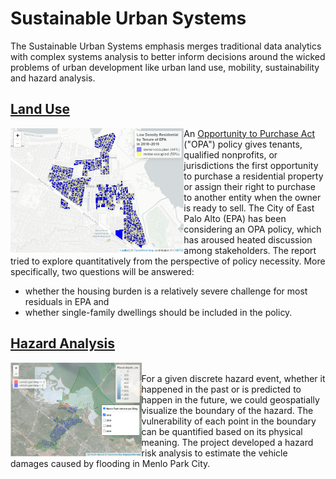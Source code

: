 # Sustainable Urban Systems
 
The Sustainable Urban Systems emphasis merges traditional data analytics with complex systems analysis to better inform decisions around the wicked problems of urban development like urban land use, mobility, sustainability and hazard analysis.

## [Land Use](https://j-i-n-p-u.github.io/Sustainable-Urban-System/Land_Use_OPA_in_EPA.html) 
<img align="left" height="200" src="cover%20images/Land_use.png">

An [Opportunity to Purchase Act](https://www.cityofepa.org/housing/page/east-palo-alto-opportunity-purchase-act-epa-opa-0#:~:text=An%20Opportunity%20to%20Purchase%20Act,owner%20is%20ready%20to%20sell.) ("OPA") policy gives tenants, qualified nonprofits, or jurisdictions the first opportunity to purchase a residential property or assign their right to purchase to another entity when the owner is ready to sell. The City of East Palo Alto (EPA) has been considering an OPA policy, which has aroused heated discussion among stakeholders. 
The report tried to explore quantitatively from the perspective of policy necessity. More specifically, two questions will be answered: 
 * whether the housing burden is a relatively severe challenge for most residuals in EPA and 
 * whether single-family dwellings should be included in the policy.

## [Hazard Analysis](https://j-i-n-p-u.github.io/Sustainable-Urban-System/Hazard_Analysis.html) 
<img align="left" height="150" src="Cover%20Images/Hazard_Analysis.png">

<br />
For a given discrete hazard event, whether it happened in the past or is predicted to happen in the future,  we could geospatially visualize the boundary of the hazard. The vulnerability of each point in the boundary can be quantified based on its physical meaning. The project developed a hazard risk analysis to estimate the vehicle damages caused by flooding in Menlo Park City. 


